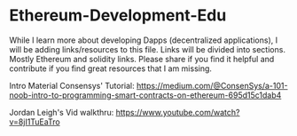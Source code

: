 # Ethereum-Development-Edu
While I learn more about developing Dapps (decentralized applications), I will be adding links/resources to this file. Links will be divided into sections. Mostly Ethereum and solidity links. Please share if you find it helpful and contribute if you find great resources that I am missing.

Intro Material
Consensys' Tutorial: https://medium.com/@ConsenSys/a-101-noob-intro-to-programming-smart-contracts-on-ethereum-695d15c1dab4

Jordan Leigh's Vid walkthru: https://www.youtube.com/watch?v=8jI1TuEaTro

